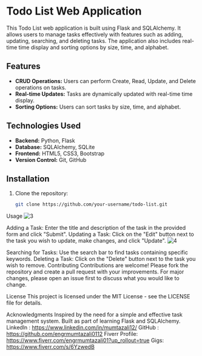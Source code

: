 # Todo List Web Application

This Todo List web application is built using Flask and SQLAlchemy. It allows users to manage tasks effectively with features such as adding, updating, searching, and deleting tasks. The application also includes real-time time display and sorting options by size, time, and alphabet.

## Features

- **CRUD Operations:** Users can perform Create, Read, Update, and Delete operations on tasks.
- **Real-time Updates:** Tasks are dynamically updated with real-time time display.
- **Sorting Options:** Users can sort tasks by size, time, and alphabet.

## Technologies Used

- **Backend:** Python, Flask
- **Database:** SQLAlchemy, SQLite
- **Frontend:** HTML5, CSS3, Bootstrap
- **Version Control:** Git, GitHub

## Installation

1. Clone the repository:

   ```bash
   git clone https://github.com/your-username/todo-list.git
Usage
![3](https://github.com/engrmumtazali0112/todo_listapp/assets/156393630/e60c60c9-7c4c-4d5a-b444-6fe4f66b397b)

Adding a Task: Enter the title and description of the task in the provided form and click "Submit".
Updating a Task: Click on the "Edit" button next to the task you wish to update, make changes, and click "Update".
![4](https://github.com/engrmumtazali0112/todo_listapp/assets/156393630/99941d28-31a7-48fa-86f3-2d3550fe75e6)

Searching for Tasks: Use the search bar to find tasks containing specific keywords.
Deleting a Task: Click on the "Delete" button next to the task you wish to remove.
Contributing
Contributions are welcome! Please fork the repository and create a pull request with your improvements. For major changes, please open an issue first to discuss what you would like to change.

License
This project is licensed under the MIT License - see the LICENSE file for details.

Acknowledgments
Inspired by the need for a simple and effective task management system.
Built as part of learning Flask and SQLAlchemy.
Linkedln  :
https://www.linkedin.com/in/mumtazali12/
GitHub :
https://github.com/engrmumtazali0112
Fiverr Profile:
https://www.fiverr.com/engrmumtazali01?up_rollout=true
Gigs:
https://www.fiverr.com/s/6YzwedB

